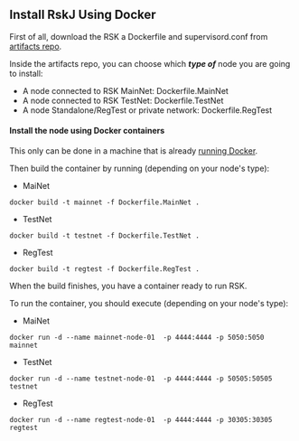 ## Install RskJ Using Docker
First of all, download the RSK a Dockerfile and supervisord.conf from [artifacts repo](https://github.com/rsksmart/artifacts/tree/master/Dockerfiles/RSK-Node).

Inside the artifacts repo, you can choose which ***type of*** node you are going to install:
* A node connected to RSK MainNet: Dockerfile.MainNet
* A node connected to RSK TestNet: Dockerfile.TestNet
* A node Standalone/RegTest or private network: Dockerfile.RegTest

#### Install the node using Docker containers
This only can be done in a machine that is already [running Docker](https://docs.docker.com/install/).

Then build the container by running (depending on your node's type):
* MaiNet
``` 
docker build -t mainnet -f Dockerfile.MainNet .
```
* TestNet
```
docker build -t testnet -f Dockerfile.TestNet .
```

* RegTest

```
docker build -t regtest -f Dockerfile.RegTest .
```

When the build finishes, you have a container ready to run RSK.

To run the container, you should execute (depending on your node's type):

* MaiNet

```
docker run -d --name mainnet-node-01  -p 4444:4444 -p 5050:5050 mainnet
```
* TestNet
```
docker run -d --name testnet-node-01  -p 4444:4444 -p 50505:50505 testnet
```

* RegTest

```
docker run -d --name regtest-node-01  -p 4444:4444 -p 30305:30305 regtest
```
